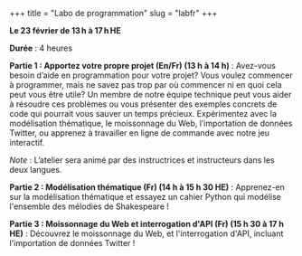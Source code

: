 +++
title = "Labo de programmation"
slug = "labfr"
+++

**Le 23 février de 13 h à 17 h HE**

**Durée** : 4 heures

**Partie 1 : Apportez votre propre projet (En/Fr) (13 h à 14 h)** : Avez-vous besoin d’aide en programmation pour votre projet? Vous voulez commencer à programmer, mais ne savez pas trop par où commencer ni en quoi cela peut vous être utile? Un membre de notre équipe technique peut vous aider à résoudre ces problèmes ou vous présenter des exemples concrets de code qui pourrait vous sauver un temps précieux. Expérimentez avec la modélisation thématique, le moissonnage du Web, l’importation de données Twitter, ou apprenez à travailler en ligne de commande avec notre jeu interactif.

*Note* : L’atelier sera animé par des instructrices et instructeurs dans les deux langues.  

**Partie 2 : Modélisation thématique (Fr) (14 h à 15 h 30 HE)** : Apprenez-en sur la modélisation thématique et essayez un cahier Python qui modélise l'ensemble des mélodies de Shakespeare !

**Partie 3 : Moissonnage du Web et interrogation d'API (Fr) (15 h 30 à 17 h HE)** : Découvrez le moissonnage du Web, et  l'interrogation d'API, incluant l'importation de données Twitter ! 
